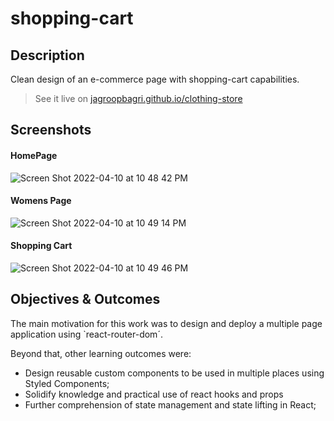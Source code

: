 # shopping-cart

## Description

Clean design of an e-commerce page with shopping-cart capabilities.

> See it live on [jagroopbagri.github.io/clothing-store](https://jagroopbagri.github.io/clothing-store/)

## Screenshots

#### HomePage

![Screen Shot 2022-04-10 at 10 48 42 PM](https://user-images.githubusercontent.com/83056691/162673013-c2884a17-828a-44c8-be29-7115fa335cf6.png)

#### Womens Page 

![Screen Shot 2022-04-10 at 10 49 14 PM](https://user-images.githubusercontent.com/83056691/162673042-859da9ef-da54-4e51-942b-d61a0630bf95.png)

#### Shopping Cart 

![Screen Shot 2022-04-10 at 10 49 46 PM](https://user-images.githubusercontent.com/83056691/162673075-1f32817b-9f24-4be5-9ad8-cad63bd67801.png)


## Objectives & Outcomes

The main motivation for this work was to design and deploy a multiple page application using `react-router-dom´.

Beyond that, other learning outcomes were:

- Design reusable custom components to be used in multiple places using Styled Components;
- Solidify knowledge and practical use of react hooks and props
- Further comprehension of state management and state lifting in React;
